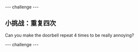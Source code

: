 \--- challenge \---

## 小挑战：重复四次

Can you make the doorbell repeat 4 times to be really annoying?

\--- challenge \---